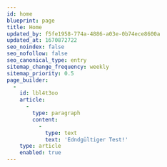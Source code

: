 ```yaml
---
id: home
blueprint: page
title: Home
updated_by: f5fe1958-774a-4886-a03e-0b74ece8600a
updated_at: 1670872722
seo_noindex: false
seo_nofollow: false
seo_canonical_type: entry
sitemap_change_frequency: weekly
sitemap_priority: 0.5
page_builder:
  -
    id: lbl4t3oo
    article:
      -
        type: paragraph
        content:
          -
            type: text
            text: 'Edndgültiger Test!'
    type: article
    enabled: true
---
```

